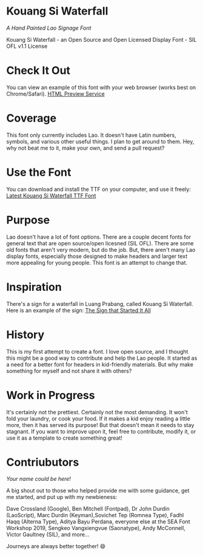 # Kouang Si Waterfall
_A Hand Painted Lao Signage Font_

Kouang Si Waterfall - an Open Source and Open Licensed Display Font - SIL OFL v1.1 License

# Check It Out
You can view an example of this font with your web browser (works best on Chrome/Safari).
[HTML Preview Service](https://htmlpreview.github.io/?https://github.com/rober42539/KouangSiWaterfall/blob/master/example.html)

# Coverage
This font only currently includes Lao. It doesn't have Latin numbers, symbols, and various other useful things. I plan to get around to them. Hey, why not beat me to it, make your own, and send a pull request?

# Use the Font
You can download and install the TTF on your computer, and use it freely:
[Latest Kouang Si Waterfall TTF Font](https://github.com/rober42539/KouangSiWaterfall/raw/master/KouangSiWaterfall/OpenType-TT/KouangSiWaterfall-Regular.ttf)

# Purpose
Lao doesn't have a lot of font options. There are a couple decent fonts for general text that are open source/open licesned (SIL OFL). There are some old fonts that aren't very modern, but do the job. But, there aren't many Lao display fonts, especially those designed to make headers and larger text more appealing for young people. This font is an attempt to change that.

# Inspiration
There's a sign for a waterfall in Luang Prabang, called Kouang Si Waterfall. Here is an example of the sign:
[The Sign that Started It All](https://www.flickr.com/photos/80050386@N07/35219072733/in/photolist-VEbXiX-4Z7ko3-2eZuDbi-7FWxa-8cuddi-8h8MXe-9yQvei-QLg4nN-mPBT8x-dNED6-7xuTLH-HnMKBz-GLz8FA-fP8BQH-5UwHVm-uUyA6z-R9fXij-ZVSsK4-ECJ2co-242FUya-5gxgMG-88fwUY-DusSLS-DusSsW-oT2iFT-23gU7Ys-aby9Mc-NXhQTZ-8qbUW7-abTdr4-aqQRRd-cM2Y1o-6o2NFb-K471b6-RLYi32-6tqKRf-69W5tA-85N2gJ-GGcVA-nkf2NM-dYArTQ-RNqi9-2eidi5w-PgWuDN-22b5nYv-pNLGWA-amS2mD-CPxJue-QNP9VK-ZgoF4C)

# History
This is my first attempt to create a font. I love open source, and I thought this might be a good way to contribute and help the Lao people. It started as a need for a better font for headers in kid-friendly materials. But why make something for myself and not share it with others?

# Work in Progress
It's certainly not the prettiest. Certainly not the most demanding. It won't fold your laundry, or cook your food. If it makes a kid enjoy reading a little more, then it has served its purpose! But that doesn't mean it needs to stay stagnant. If you want to improve upon it, feel free to contribute, modify it, or use it as a template to create something great!



# Contriubutors
_Your name could be here!_

A big shout out to those who helped provide me with some guidance, get me started, and put up with my newbieness:

Dave Crossland (Google), Ben Mitchell (Fontpad), Dr John Durdin (LaoScript), Marc Durdin (Keyman),Sovichet Tep (Romnea Type), Fadhl Haqq (Alterna Type), Aditya Bayu Perdana, everyone else at the SEA Font Workshop 2019, Sengkeo Vangxiengvue (Saonatype), Andy McConnell, Victor Gaultney (SIL), and more...

Journeys are always better together! :smile:
